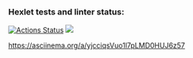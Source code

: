 ### Hexlet tests and linter status:
[![Actions Status](https://github.com/urazgildin/frontend-project-44/workflows/hexlet-check/badge.svg)](https://github.com/urazgildin/frontend-project-44/actions)
<a href="https://codeclimate.com/github/urazgildin/frontend-project-44/maintainability"><img src="https://api.codeclimate.com/v1/badges/2490ce3371803f631c96/maintainability" /></a>

https://asciinema.org/a/yjcciqsVuo1l7pLMD0HUJ6z57
